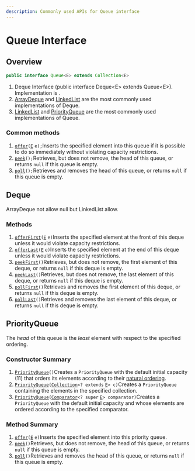 ```yaml
---
description: Commonly used APIs for Queue interface
---
```


# Queue Interface

## Overview

```java
public interface Queue<E> extends Collection<E>
```

1. Deque Interface \(public interface Deque&lt;E&gt; extends Queue&lt;E&gt;\). Implementation is .
2.  [ArrayDeque](https://docs.oracle.com/javase/8/docs/api/java/util/ArrayDeque.html) and  [LinkedList](https://docs.oracle.com/javase/8/docs/api/java/util/LinkedList.html) are the most commonly used implementations of Deque.
3.  [LinkedList](https://docs.oracle.com/javase/8/docs/api/java/util/LinkedList.html) and  [PriorityQueue](https://docs.oracle.com/javase/8/docs/api/java/util/PriorityQueue.html) are the most commonly used implementations of Queue.

### Common methods

1.  [`offer`](https://docs.oracle.com/javase/8/docs/api/java/util/Queue.html#offer-E-)`(`[`E`](https://docs.oracle.com/javase/8/docs/api/java/util/Queue.html) `e);`Inserts the specified element into this queue if it is possible to do so immediately without violating capacity restrictions.
2.  [`peek`](https://docs.oracle.com/javase/8/docs/api/java/util/Queue.html#peek--)`();`Retrieves, but does not remove, the head of this queue, or returns `null` if this queue is empty.
3.  [`poll`](https://docs.oracle.com/javase/8/docs/api/java/util/Queue.html#poll--)`();`Retrieves and removes the head of this queue, or returns `null` if this queue is empty.

## Deque

ArrayDeque not allow null but LinkedList allow.

### Methods

1.  [`offerFirst`](https://docs.oracle.com/javase/8/docs/api/java/util/Deque.html#offerFirst-E-)`(`[`E`](https://docs.oracle.com/javase/8/docs/api/java/util/Deque.html) `e)`Inserts the specified element at the front of this deque unless it would violate capacity restrictions.
2.  [`offerLast`](https://docs.oracle.com/javase/8/docs/api/java/util/Deque.html#offerLast-E-)`(`[`E`](https://docs.oracle.com/javase/8/docs/api/java/util/Deque.html) `e)`Inserts the specified element at the end of this deque unless it would violate capacity restrictions.
3.  [`peekFirst`](https://docs.oracle.com/javase/8/docs/api/java/util/Deque.html#peekFirst--)`()`Retrieves, but does not remove, the first element of this deque, or returns `null` if this deque is empty.
4.  [`peekLast`](https://docs.oracle.com/javase/8/docs/api/java/util/Deque.html#peekLast--)`()`Retrieves, but does not remove, the last element of this deque, or returns `null` if this deque is empty.
5.  [`pollFirst`](https://docs.oracle.com/javase/8/docs/api/java/util/Deque.html#pollFirst--)`()`Retrieves and removes the first element of this deque, or returns `null` if this deque is empty.
6.  [`pollLast`](https://docs.oracle.com/javase/8/docs/api/java/util/Deque.html#pollLast--)`()`Retrieves and removes the last element of this deque, or returns `null` if this deque is empty.

## PriorityQueue

 The _head_ of this queue is the _least_ element with respect to the specified ordering.

### Constructor Summary

1.  [`PriorityQueue`](https://docs.oracle.com/javase/8/docs/api/java/util/PriorityQueue.html#PriorityQueue--)`()`Creates a `PriorityQueue` with the default initial capacity \(11\) that orders its elements according to their [natural ordering](https://docs.oracle.com/javase/8/docs/api/java/lang/Comparable.html).
2.  [`PriorityQueue`](https://docs.oracle.com/javase/8/docs/api/java/util/PriorityQueue.html#PriorityQueue-java.util.Collection-)`(`[`Collection`](https://docs.oracle.com/javase/8/docs/api/java/util/Collection.html)`<? extends` [`E`](https://docs.oracle.com/javase/8/docs/api/java/util/PriorityQueue.html)`> c)`Creates a `PriorityQueue` containing the elements in the specified collection.
3.  [`PriorityQueue`](https://docs.oracle.com/javase/8/docs/api/java/util/PriorityQueue.html#PriorityQueue-java.util.Comparator-)`(`[`Comparator`](https://docs.oracle.com/javase/8/docs/api/java/util/Comparator.html)`<? super` [`E`](https://docs.oracle.com/javase/8/docs/api/java/util/PriorityQueue.html)`> comparator)`Creates a `PriorityQueue` with the default initial capacity and whose elements are ordered according to the specified comparator.

### Method Summary

1.  [`offer`](https://docs.oracle.com/javase/8/docs/api/java/util/PriorityQueue.html#offer-E-)`(`[`E`](https://docs.oracle.com/javase/8/docs/api/java/util/PriorityQueue.html) `e)`Inserts the specified element into this priority queue.
2.  [`peek`](https://docs.oracle.com/javase/8/docs/api/java/util/PriorityQueue.html#peek--)`()`Retrieves, but does not remove, the head of this queue, or returns `null` if this queue is empty.
3.  [`poll`](https://docs.oracle.com/javase/8/docs/api/java/util/PriorityQueue.html#poll--)`()`Retrieves and removes the head of this queue, or returns `null` if this queue is empty.

